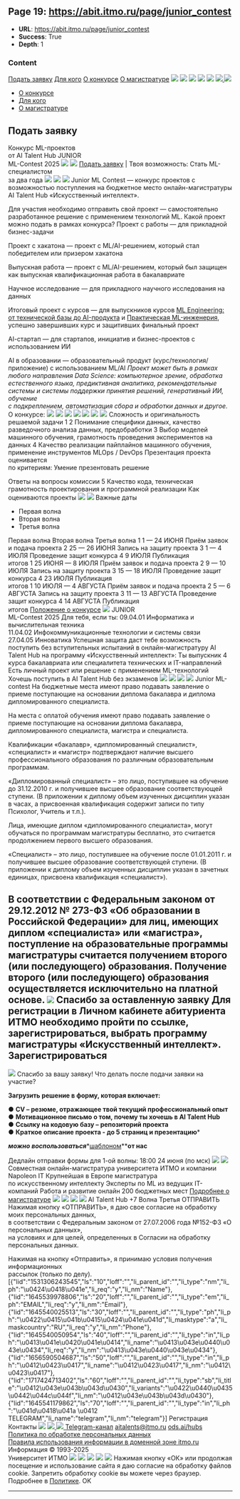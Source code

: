## Page 19: https://abit.itmo.ru/page/junior_contest

- **URL**: https://abit.itmo.ru/page/junior_contest
- **Success**: True
- **Depth**: 1

### Content

[Подать заявку](https://ai.itmo.ru/junior_ml_contest?utm_source=abitlk&utm_medium=referral&utm_campaign=jmlc_contest_abitlk_referral_contest-rules_info-url#rec587460732)
[Для кого](https://ai.itmo.ru/junior_ml_contest?utm_source=abitlk&utm_medium=referral&utm_campaign=jmlc_contest_abitlk_referral_contest-rules_info-url#rec587453005)
[О конкурсе](https://ai.itmo.ru/junior_ml_contest?utm_source=abitlk&utm_medium=referral&utm_campaign=jmlc_contest_abitlk_referral_contest-rules_info-url#rec587401273)
[О магистратуре](https://ai.itmo.ru/junior_ml_contest?utm_source=abitlk&utm_medium=referral&utm_campaign=jmlc_contest_abitlk_referral_contest-rules_info-url#rec587458453)
![](https://static.tildacdn.com/tild3364-6333-4633-b239-383331376331/photo.svg)
![](https://static.tildacdn.com/tild3738-6632-4430-a234-653462326138/2Frame_5330182logo.svg)
![](https://static.tildacdn.com/tild3038-3462-4339-b631-623639333631/_3.svg)
![](https://static.tildacdn.com/tild3364-6333-4633-b239-383331376331/photo.svg)
![](https://static.tildacdn.com/tild6436-6631-4236-b530-306135373137/_2.svg)
[ ![](https://static.tildacdn.com/tild6161-3265-4166-b765-383530343038/_234.svg) ](https://itmo.ru/ru/)
![](https://static.tildacdn.com/tild3966-3638-4166-a464-633332306434/Frame_5330182logo.svg)
  * [ О конкурсе ](https://ai.itmo.ru/junior_ml_contest?utm_source=abitlk&utm_medium=referral&utm_campaign=jmlc_contest_abitlk_referral_contest-rules_info-url#rec587401273)
  * [ Для кого ](https://ai.itmo.ru/junior_ml_contest?utm_source=abitlk&utm_medium=referral&utm_campaign=jmlc_contest_abitlk_referral_contest-rules_info-url#rec587453005)
  * [ О магистратуре ](https://ai.itmo.ru/junior_ml_contest?utm_source=abitlk&utm_medium=referral&utm_campaign=jmlc_contest_abitlk_referral_contest-rules_info-url#rec587458453)


[ ](https://ai.itmo.ru/junior_ml_contest?utm_source=abitlk&utm_medium=referral&utm_campaign=jmlc_contest_abitlk_referral_contest-rules_info-url#rec587460732) Подать заявку  
---  
Конкурс ML-проектов   
от AI Talent Hub
JUNIOR  
ML-Contest 2025
![](https://thb.tildacdn.com/tild6663-6533-4463-a430-326563386661/-/resize/20x/noroot.webp)
![](https://thb.tildacdn.com/tild6663-6533-4463-a430-326563386661/-/resize/20x/noroot.webp)
[Подать заявку](https://ai.itmo.ru/junior_ml_contest?utm_source=abitlk&utm_medium=referral&utm_campaign=jmlc_contest_abitlk_referral_contest-rules_info-url#rec587460732)
|
Твоя возможность:
Стать ML-специалистом  
за два года
![](https://thb.tildacdn.com/tild6339-3636-4136-b164-653964303035/-/resize/20x/0001_42.png)
![](https://thb.tildacdn.com/tild6135-3633-4162-b836-623166343737/-/resize/20x/0001_4.png)
![](https://static.tildacdn.com/tild6635-3766-4163-b038-633430653661/Union3.svg)
Junior ML Contest — конкурс проектов с возможностью поступления на бюджетное место онлайн-магистратуры AI Talent Hub «Искусственный интеллект».   
  
Для участия необходимо отправить свой проект — самостоятельно разработанное решение с применением технологий ML.
Какой проект можно подать в рамках конкурса?
Проект с работы — для прикладной бизнес-задачи  
  
Проект с хакатона — проект с ML/AI-решением, который стал победителем или призером хакатона   
  
Выпускная работа — проект с ML/AI-решением, который был защищен как выпускная квалификационная работа в бакалавриате  
  
Научное исследование — для прикладного научного исследования на данных  
  
Итоговый проект с курсов — для выпускников курсов [ML Engineering: от технической базы до AI-продукта](https://karpov.courses/ml-engineering) и [Практическая ML-инженерия](https://ai.itmo.ru/mlengineering), успешно завершивших курс и защитивших финальный проект   
  
AI-cтартап — для стартапов, инициатив и бизнес-проектов с использованием ИИ  
  
AI в образовании — образовательный продукт (курс/технология/приложение) с использованием ML/AI
_Проект может быть в рамках любого направления Data Science: компьютерное зрение, обработка естественного языка, предиктивная аналитика, рекомендательные системы и системы поддержки принятия решений, генеративный ИИ, обучение_  
 _с подкреплением, автоматизация сбора и обработки данных и другое._
О конкурсе:
![](https://static.tildacdn.com/tild3538-3464-4738-b633-383936346437/01.svg)
![](https://static.tildacdn.com/tild3538-3464-4738-b633-383936346437/01.svg)
![](https://static.tildacdn.com/tild3538-3464-4738-b633-383936346437/01.svg)
![](https://static.tildacdn.com/tild3538-3464-4738-b633-383936346437/01.svg)
![](https://static.tildacdn.com/tild3538-3464-4738-b633-383936346437/01.svg)
![](https://static.tildacdn.com/tild3538-3464-4738-b633-383936346437/01.svg)
![](https://static.tildacdn.com/tild3538-3464-4738-b633-383936346437/01.svg)
Сложность и оригинальность  
решаемой задачи
1
2
Понимание специфики данных, качество разведочного анализа данных, предобработки
3
Выбор моделей машинного обучения, грамотность проведения экспериментов на данных
4
Качество реализации пайплайнов машинного обучения, применение инструментов MLOps / DevOps
Презентация проекта   
оценивается   
по критериям:
Умение презентовать решение  
  
Ответы на вопросы комиссии
5
Качество кода, техническая грамотность проектирования и программной реализации
Как оцениваются проекты
![](https://static.tildacdn.com/tild3539-3634-4465-b533-653832663061/photo.svg)
![](https://static.tildacdn.com/tild3865-3535-4332-b133-666633323330/photo.svg)
Важные даты
  * Первая волна
  * Вторая волна
  * Третья волна


Первая волна Вторая волна Третья волна
1
1 — 24 ИЮНЯ
Приём заявок и подача проекта
2
25 — 26 ИЮНЯ
Запись на защиту проекта
3
1 — 4 ИЮЛЯ 
Проведение защит конкурса
4
9 ИЮЛЯ 
Публикация  
итогов
1
25 ИЮНЯ — 8 ИЮЛЯ 
Приём заявок и подача проекта
2
9 — 10 ИЮЛЯ
Запись на защиту проекта
3
15 — 18 ИЮЛЯ 
Проведение защит конкурса
4
23 ИЮЛЯ 
Публикация  
итогов
1
10 ИЮЛЯ — 4 АВГУСТА
Приём заявок и подача проекта
2
5 — 6 АВГУСТА
Запись на защиту проекта
3
11 — 13 АВГУСТА 
Проведение защит конкурса
4
14 АВГУСТА
Публикация  
итогов
[Положение о конкурсе](https://drive.google.com/file/d/1zRF4Z_ewuOYWJqwo8XJqd7ZXlr5HWDsL/view)
![](https://static.tildacdn.com/tild6130-6562-4764-b163-303131313439/Union6-1.svg)
JUNIOR  
ML-Contest 2025
Для тебя, если ты:
09.04.01 Информатика и вычислительная техника  
11.04.02 Инфокоммуникационные технологии и системы связи  
27.04.05 Инноватика
Успешная защита даст тебе возможность поступить без вступительных испытаний в онлайн-магистратуру AI Talent Hub на программу «Искусственный интеллект»:
Ты выпускник 4 курса бакалавриата или специалитета технических и IT-направлений
Есть личный проект или решение с применением ML-технологий
Хочешь поступить в AI Talent Hub без экзаменов
![](https://static.tildacdn.com/tild3164-3237-4161-a535-353733343536/01.svg)
![](https://static.tildacdn.com/tild3164-3237-4161-a535-353733343536/01.svg)
![](https://static.tildacdn.com/tild3164-3237-4161-a535-353733343536/01.svg)
![](https://static.tildacdn.com/tild6130-6562-4764-b163-303131313439/Union6-1.svg)
Junior ML-contest
На бюджетные места имеют право подавать заявление о приеме поступающие на основании диплома бакалавра и диплома дипломированного специалиста.  
  
На места с оплатой обучения имеют право подавать заявление о приеме поступающие на основании диплома бакалавра, дипломированного специалиста, магистра и специалиста.  
  
Квалификации «бакалавр», «дипломированный специалист», «специалист» и «магистр» подтверждают наличие высшего профессионального образования по различным образовательным программам.   
  
«Дипломированный специалист» – это лицо, поступившее на обучение до 31.12.2010 г. и получившее высшее образование соответствующей ступени. (В приложении к диплому объем изученных дисциплин указан в часах, а присвоенная квалификация содержит записи по типу Психолог, Учитель и т.п.).  
  
Лица, имеющие диплом «дипломированного специалиста», могут обучаться по программам магистратуры бесплатно, это считается продолжением первого высшего образования.   
  
«Специалист» – это лицо, поступившее на обучение после 01.01.2011 г. и получившее высшее образование соответствующей ступени. (В приложении к диплому объем изученных дисциплин указан в зачетных единицах, присвоена квалификация «специалист»).  
  
В соответствии с Федеральным законом от 29.12.2012 № 273-ФЗ «Об образовании в Российской Федерации» для лиц, имеющих диплом «специалиста» или «магистра», поступление на образовательные программы магистратуры считается получением второго (или последующего) образования. Получение второго (или последующего) образования осуществляется исключительно на платной основе.
![](https://thb.tildacdn.com/tild6338-3239-4934-a435-343435343138/-/empty/Cover.png)
Спасибо за оставленную заявку
Для регистрации в Личном кабинете абитуриента ИТМО необходимо пройти по ссылке, зарегистрироваться, выбрать программу магистратуры «Искусственный интеллект». 
[ ](https://abitlk.itmo.ru/window/0) Зарегистрироваться  
---  
![](https://thb.tildacdn.com/tild6231-3866-4137-a465-343864613462/-/empty/-23-06-2025_11_12_11.jpg)
Спасибо за вашу заявку!
Что делать после подачи заявки на участие?  
  
**Загрузить решение в форму, которая включает:**  
  
● **CV – резюме, отражающее твой текущий профессиональный опыт**  
● **Мотивационное письмо о том, почему ты хочешь в AI Talent Hub**  
● **Ссылку на кодовую базу – репозиторий проекта**  
● **Краткое описание проекта - до 5 страниц и презентацию***  
  
 ***можно воспользоваться****[шаблоном](https://docs.google.com/presentation/d/1cH42eNBEUKBulLkOK8Nd6UDPbKQ70JWkZ7yRAJQ2SM8/edit?usp=sharing)****от нас**  
  
Дедлайн отправки формы для 1-ой волны: 18:00 24 июня (по мск)
![](https://static.tildacdn.com/tild6233-3731-4734-a536-323866333131/Union7-1.svg)
![](https://thb.tildacdn.com/tild3738-6237-4130-b635-353433333634/-/resize/20x/noroot.webp)
Cовместная онлайн-магистратура университета ИТМО и компании Napoleon IT
Крупнейшая в Европе магистратура   
по искусственному интеллекту
Эксперты по ML из ведущих IT-компаний
Работа и развитие онлайн
200 бюджетных мест
[Подробнее о магистратуре](https://ai.itmo.ru/?utm_source=site&utm_medium=referral&utm_campaign=jmlc_master_site_referral_all_all&utm_content=jmlc_2025)
![](https://static.tildacdn.com/tild3464-3061-4535-b439-663030356238/photo.svg)
![](https://static.tildacdn.com/tild3464-3061-4535-b439-663030356238/photo.svg)
![](https://static.tildacdn.com/tild3464-3061-4535-b439-663030356238/photo.svg)
![](https://static.tildacdn.com/tild3464-3061-4535-b439-663030356238/photo.svg)
AI Talent Hub
+7
Волна
Третья
ОТПРАВИТЬ
Нажимая кнопку «ОТПРАВИТЬ», я даю свое согласие на обработку моих персональных данных,   
в соответствии с Федеральным законом от 27.07.2006 года №152-ФЗ «О персональных данных»,   
на условиях и для целей, определенных в Согласии на обработку персональных данных.  
  
Нажимая на кнопку «Отправить», я принимаю условия получения информационных   
рассылок (только по делу).
[{"lid":"1531306243545","ls":"10","loff":"","li_parent_id":"","li_type":"nm","li_ph":"\u0424\u0418\u041e","li_req":"y","li_nm":"Name"},{"lid":"1645539978806","ls":"20","loff":"","li_parent_id":"","li_type":"em","li_ph":"EMAIL","li_req":"y","li_nm":"Email"},{"lid":"1645540025513","ls":"30","loff":"","li_parent_id":"","li_type":"ph","li_ph":"\u0422\u0415\u041b\u0415\u0424\u041e\u041d","li_masktype":"a","li_maskcountry":"RU","li_req":"y","li_nm":"Phone"},{"lid":"1645540050954","ls":"40","loff":"","li_parent_id":"","li_type":"in","li_ph":"\u0413\u041e\u0420\u041e\u0414","li_name":"\u0413\u043e\u0440\u043e\u0434","li_req":"y","li_nm":"\u0413\u043e\u0440\u043e\u0434"},{"lid":"1656590504687","ls":"50","loff":"","li_parent_id":"","li_type":"in","li_ph":"\u0412\u0423\u0417","li_name":"\u0412\u0423\u0417","li_nm":"\u0412\u0423\u0417"},{"lid":"1717424713402","ls":"60","loff":"","li_parent_id":"","li_type":"sb","li_title":"\u0412\u043e\u043b\u043d\u0430","li_variants":"\u0422\u0440\u0435\u0442\u044c\u044f","li_nm":"\u0412\u043e\u043b\u043d\u0430"},{"lid":"1645541179862","ls":"70","loff":"","li_parent_id":"","li_type":"in","li_ph":"\u041d\u0418\u041a \u0412 TELEGRAM","li_name":"telegram","li_nm":"telegram"}]
Регистрация
Контакты
![](https://static.tildacdn.com/tild3866-3132-4865-b033-393832376161/mail.svg)
[ ![](https://static.tildacdn.com/tild6365-3634-4330-b738-656330393934/tg.svg) ](https://t.me/+AwcXMHfLxKBlODMy)
[ ![](https://static.tildacdn.com/tild3637-6138-4533-a338-633233383266/mail_122.svg) ](https://ods.ai/hubs/ai-talent)
[Telegram-канал](https://t.me/aitalenthubnews)
aitalents@itmo.ru
[ods.ai/hubs](https://ods.ai/hubs/ai-talent)
[Политика по обработке персональных данных](https://itmo.ru/file/pages/79/personal_data_policy.pdf)  
[Правила использования информации в доменной зоне itmo.ru](https://itmo.ru/images/pages/79/Pravila_ispolzovanija_informacii.pdf)
Информация © 1993-2025  
Университет ИТМО
![](https://static.tildacdn.com/tild3364-6333-4633-b239-383331376331/photo.svg)
![](https://static.tildacdn.com/tild3038-3462-4339-b631-623639333631/_3.svg)
![](https://static.tildacdn.com/tild3364-6333-4633-b239-383331376331/photo.svg)
![](https://static.tildacdn.com/tild6436-6631-4236-b530-306135373137/_2.svg)
![](https://static.tildacdn.com/tild3331-6461-4237-b137-373636653437/2Frame_5330182logo.svg)
Нажимая кнопку «ОК» или продолжая посещение и использование сайта я даю согласие на обработку файлов сооkіе. Запретить обработку cookie вы можете через браузер. Подробнее в [Политике](https://itmo.ru/file/pages/79/personal_data_policy.pdf).
OK 


---